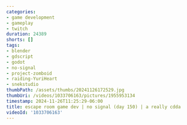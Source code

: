 ```yaml
---
categories:
- game development
- gameplay
- twitch
duration: 24389
shorts: []
tags:
- blender
- gdscript
- godot
- no-signal
- project-zomboid
- raiding-YuriHeart
- snekstudio
thumbPath: /assets/thumbs/20241126172529.jpg
thumbUri: /videos/1033706163/pictures/1955953134
timestamp: 2024-11-26T11:25:29-06:00
title: escape room game dev | no signal (day 150) | a really cdda
videoId: '1033706163'
---
```


